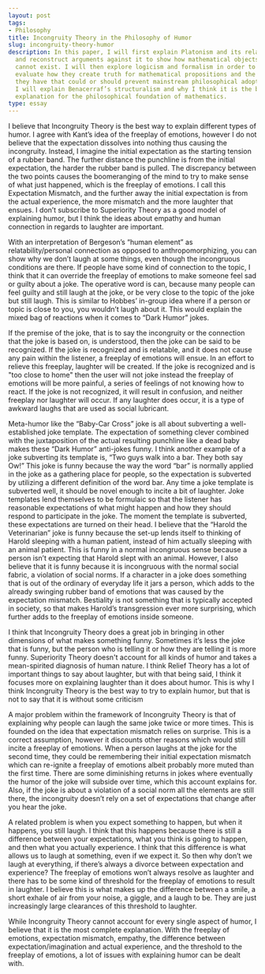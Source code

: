 ```yaml
---
layout: post
tags:
- Philosophy
title: Incongruity Theory in the Philosophy of Humor
slug: incongruity-theory-humor
description: In this paper, I will first explain Platonism and its relation to mathematics
  and reconstruct arguments against it to show how mathematical objects ultimately
  cannot exist. I will then explore logicism and formalism in order to critically
  evaluate how they create truth for mathematical propositions and the problems that
  they have that could or should prevent mainstream philosophical adoption. Finally,
  I will explain Benacerraf’s structuralism and why I think it is the best Anti-Platonist
  explanation for the philosophical foundation of mathematics.
type: essay
---
```


I believe that Incongruity Theory is the best way to explain different types of humor. I agree with Kant’s idea of the freeplay of emotions, however I do not believe that the expectation dissolves into nothing thus causing the incongruity. Instead, I imagine the initial expectation as the starting tension of a rubber band. The further distance the punchline is from the initial expectation, the harder the rubber band is pulled. The discrepancy between the two points causes the boomeranging of the mind to try to make sense of what just happened, which is the freeplay of emotions. I call this Expectation Mismatch, and the further away the initial expectation is from the actual experience, the more mismatch and the more laughter that ensues. I don’t subscribe to Superiority Theory as a good model of explaining humor, but I think the ideas about empathy and human connection in regards to laughter are important.

With an interpretation of Bergeson’s “human element” as relatability/personal connection as opposed to anthropomorphizing, you can show why we don’t laugh at some things, even though the incongruous conditions are there. If people have some kind of connection to the topic, I think that it can override the freeplay of emotions to make someone feel sad or guilty about a joke. The operative word is can, because many people can feel guilty and still laugh at the joke, or be very close to the topic of the joke but still laugh. This is similar to Hobbes’ in-group idea where if a person or topic is close to you, you wouldn’t laugh about it. This would explain the mixed bag of reactions when it comes to “Dark Humor” jokes.

If the premise of the joke, that is to say the incongruity or the connection that the joke is based on, is understood, then the joke can be said to be recognized. If the joke is recognized and is relatable, and it does not cause any pain within the listener, a freeplay of emotions will ensue. In an effort to relieve this freeplay, laughter will be created. If the joke is recognized and is "too close to home" then the user will not joke instead the freeplay of emotions will be more painful, a series of feelings of not knowing how to react. If the joke is not recognized, it will result in confusion, and neither freeplay nor laughter will occur. If any laughter does occur, it is a type of awkward laughs that are used as social lubricant.

Meta-humor like the “Baby-Car Cross” joke is all about subverting a well-established joke template. The expectation of something clever combined with the juxtaposition of the actual resulting punchline like a dead baby makes these “Dark Humor” anti-jokes funny. I think another example of a joke subverting its template is, “Two guys walk into a bar. They both say Ow!” This joke is funny because the way the word “bar” is normally applied in the joke as a gathering place for people, so the expectation is subverted by utilizing a different definition of the word bar. Any time a joke template is subverted well, it should be novel enough to incite a bit of laughter. Joke templates lend themselves to be formulaic so that the listener has reasonable expectations of what might happen and how they should respond to participate in the joke. The moment the template is subverted, these expectations are turned on their head.
I believe that the “Harold the Veterinarian” joke is funny because the set-up lends itself to thinking of Harold sleeping with a human patient, instead of him actually sleeping with an animal patient. This is funny in a normal incongruous sense because a person isn’t expecting that Harold slept with an animal. However, I also believe that it is funny because it is incongruous with the normal social fabric, a violation of social norms. If a character in a joke does something that is out of the ordinary of everyday life it jars a person, which adds to the already swinging rubber band of emotions that was caused by the expectation mismatch. Bestiality is not something that is typically accepted in society, so that makes Harold’s transgression ever more surprising, which further adds to the freeplay of emotions inside someone.

I think that Incongruity Theory does a great job in bringing in other dimensions of what makes something funny. Sometimes it’s less the joke that is funny, but the person who is telling it or how they are telling it is more funny. Superiority Theory doesn't account for all kinds of humor and takes a mean-spirited diagnosis of human nature. I think Relief Theory has a lot of important things to say about laughter, but with that being said, I think it focuses more on explaining laughter than it does about humor. This is why I think Incongruity Theory is the best way to try to explain humor, but that is not to say that it is without some criticism

A major problem within the framework of Incongruity Theory is that of explaining why people can laugh the same joke twice or more times. This is founded on the idea that expectation mismatch relies on surprise. This is a correct assumption, however it discounts other reasons which would still incite a freeplay of emotions. When a person laughs at the joke for the second time, they could be remembering their initial expectation mismatch which can re-ignite a freeplay of emotions albeit probably more muted than the first time. There are some diminishing returns in jokes where eventually the humor of the joke will subside over time, which this account explains for. Also, if the joke is about a violation of a social norm all the elements are still there, the incongruity doesn’t rely on a set of expectations that change after you hear the joke. 

A related problem is when you expect something to happen, but when it happens, you still laugh. I think that this happens because there is still a difference between your expectations, what you think is going to happen, and then what you actually experience. I think that this difference is what allows us to laugh at something, even if we expect it. So then why don’t we laugh at everything, if there’s always a divorce between expectation and experience? The freeplay of emotions won’t always resolve as laughter and there has to be some kind of threshold for the freeplay of emotions to result in laughter. I believe this is what makes up the difference between a smile, a short exhale of air from your noise, a giggle, and a laugh to be. They are just increasingly large clearances of this threshold to laughter.

While Incongruity Theory cannot account for every single aspect of humor, I believe that it is the most complete explanation. With the freeplay of emotions, expectation mismatch, empathy, the difference between expectation/imagination and actual experience, and the threshold to the freeplay of emotions, a lot of issues with explaining humor can be dealt with.